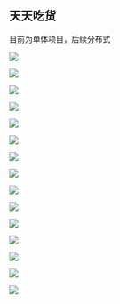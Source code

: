 ## 天天吃货

目前为单体项目，后续分布式

![](.\images\1.png)

![](.\images\2.png)

![](.\images\3.png)

![](.\images\4.png)

![](.\images\5.png)

![](.\images\6.png)

![](.\images\7.png)

![](.\images\8.png)

![](.\images\9.png)

![](.\images\10.png)

![](.\images\\11.png)

![](.\images\12.png)

![](.\images\13.png)

![](.\images\14.png)

![](.\images\15.png)